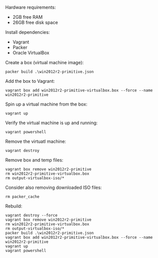 Hardware requirements:

* 2GB free RAM
* 26GB free disk space


Install dependencies:

* Vagrant
* Packer
* Oracle VirtualBox


Create a box (virtual machine image):

`packer build .\win2012r2-primitive.json`


Add the box to Vagrant:

`vagrant box add win2012r2-primitive-virtualbox.box --force --name win2012r2-primitive`


Spin up a virtual machine from the box:

`vagrant up`


Verify the virtual machine is up and running:

`vagrant powershell`


Remove the virtuatl machine:

`vagrant destroy`


Remove box and temp files:

```
vagrant box remove win2012r2-primitive
rm win2012r2-primitive-virtualbox.box
rm output-virtualbox-iso/*
```

Consider also removing downloaded ISO files:

`rm packer_cache`


Rebuild:
```
vagrant destroy --force
vagrant box remove win2012r2-primitive
rm win2012r2-primitive-virtualbox.box
rm output-virtualbox-iso/*
packer build .\win2012r2-primitive.json
vagrant box add win2012r2-primitive-virtualbox.box --force --name win2012r2-primitive
vagrant up
vagrant powershell
```